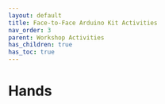 ```yaml
---
layout: default
title: Face-to-Face Arduino Kit Activities
nav_order: 3
parent: Workshop Activities
has_children: true
has_toc: true
---
```

# Hands
